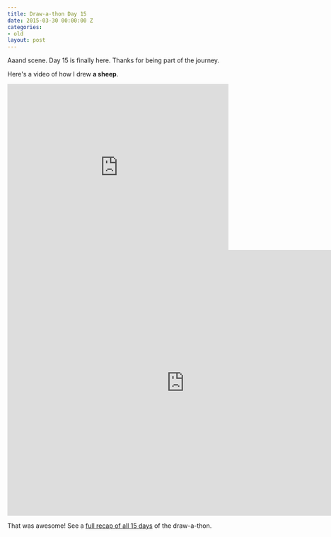 ```yaml
---
title: Draw-a-thon Day 15
date: 2015-03-30 00:00:00 Z
categories:
- old
layout: post
---
```


Aaand scene. Day 15 is finally here. Thanks for being part of the journey.

Here's a video of how I drew **a sheep**.

<iframe src="https://player.vimeo.com/video/123594562" width="500" height="375" frameborder="0" webkitallowfullscreen mozallowfullscreen allowfullscreen class="show-on-mobile"></iframe>

<iframe src="https://player.vimeo.com/video/123594562" width="800" height="600" frameborder="0" webkitallowfullscreen mozallowfullscreen allowfullscreen class="show-on-phablet"></iframe>

That was awesome! See a [full recap of all 15 days](/twitter-drawathon#drawing-of-the-day) of the draw-a-thon.
